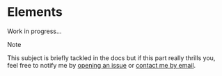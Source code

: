 # Elements

Work in progress...

> [!NOTE]
> This subject is briefly tackled in the docs but if this part really thrills you, feel free to notify me by [opening an issue](https://github.com/MorganKryze/ConsoleAppVisuals/issues) or [contact me by email](mailto:morgan@kodelab.fr).

